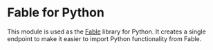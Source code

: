 # Fable for Python

This module is used as the [Fable](https://fable.io/) library for
Python. It creates a single endpoint to make it easier to import Python
functionality from Fable.